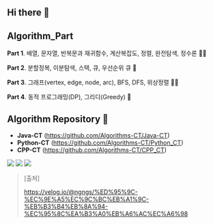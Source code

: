 ## Hi there 👋

## Algorithm_Part

**Part 1**. 배열, 문자열, 반복문과 재귀함수, 계산복잡도, 정렬, 완전탐색, 정수론 🙋‍♀️

**Part 2**. 분할정복, 이분탐색, 스택, 큐, 우선순위 큐 🌈

**Part 3**. 그래프(vertex, edge, node, arc), BFS, DFS, 위상정렬 👩‍💻

**Part 4**. 동적 프로그래밍(DP), 그리디(Greedy) 🍿

## Algorithm Repository 🧙
- **Java-CT** (https://github.com/Algorithms-CT/Java-CT)
- **Python-CT** (https://github.com/Algorithms-CT/Python_CT)
- **CPP-CT** (https://github.com/Algorithms-CT/CPP_CT)

<img src="https://img.shields.io/badge/JAVA-FF160B?style=for-the-badge&logo=java&logoColor=white"> <img src="https://img.shields.io/badge/C++-512BD4?style=for-the-badge&logo=C++&logoColor=white"/> <img src="https://img.shields.io/badge/Python-00599C?style=for-the-badge&logo=Python&logoColor=white"/>


> [출처]
> 
> https://velog.io/@ngngs/%ED%95%9C-%EC%9E%A5%EC%9C%BC%EB%A1%9C-%EB%B3%B4%EB%8A%94-%EC%95%8C%EA%B3%A0%EB%A6%AC%EC%A6%98

<!--

**Here are some ideas to get you started:**

🙋‍♀️ A short introduction - what is your organization all about?
🌈 Contribution guidelines - how can the community get involved?
👩‍💻 Useful resources - where can the community find your docs? Is there anything else the community should know?
🍿 Fun facts - what does your team eat for breakfast?
🧙 Remember, you can do mighty things with the power of [Markdown](https://docs.github.com/github/writing-on-github/getting-started-with-writing-and-formatting-on-github/basic-writing-and-formatting-syntax)
-->
